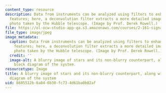 ```yaml
---
content_type: resource
description: Data from instruments can be analyzed using filters to enhance different
  features; here, a deconvolution filter extracts a more detailed image from a blurry
  photo taken by the Hubble telescope. (Image by Prof. Derek Rowell.)
file: https://ol-ocw-studio-app-qa.s3.amazonaws.com/courses/2-161-signal-processing-continuous-and-discrete-fall-2008/8685512b6a846b30fc734d61ba0b02af_2-161f08.jpg
file_type: image/jpeg
image_metadata:
  caption: Data from instruments can be analyzed using filters to enhance different
    features; here, a deconvolution filter extracts a more detailed image from a blurry
    photo taken by the Hubble telescope. (Image by Prof. Derek Rowell.)
  credit: ''
  image-alt: A blurry image of stars and its non-blurry counterpart, along with a
    block diagram of the system.
resourcetype: Image
title: A blurry image of stars and its non-blurry counterpart, along with a block
  diagram of the system
uid: 8685512b-6a84-6b30-fc73-4d61ba0b02af
---
```

